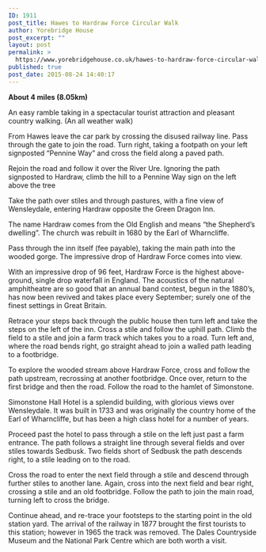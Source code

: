 ```yaml
---
ID: 1911
post_title: Hawes to Hardraw Force Circular Walk
author: Yorebridge House
post_excerpt: ""
layout: post
permalink: >
  https://www.yorebridgehouse.co.uk/hawes-to-hardraw-force-circular-walk/
published: true
post_date: 2015-08-24 14:40:17
---
```

<strong>About 4 miles (8.05km)</strong>

An easy ramble taking in a spectacular tourist attraction and pleasant country walking. (An all weather walk)

From Hawes leave the car park by crossing the disused railway line. Pass through the gate to join the road. Turn right, taking a footpath on your left signposted “Pennine Way” and cross the field along a paved path.

Rejoin the road and follow it over the River Ure. Ignoring the path signposted to Hardraw, climb the hill to a Pennine Way sign on the left above the tree

Take the path over stiles and through pastures, with a fine view of Wensleydale, entering Hardraw opposite the Green Dragon Inn.

The name Hardraw comes from the Old English and means “the Shepherd’s dwelling”. The church was rebuilt in 1680 by the Earl of Wharncliffe.

Pass through the inn itself (fee payable), taking the main path into the wooded gorge. The impressive drop of Hardraw Force comes into view.

With an impressive drop of 96 feet, Hardraw Force is the highest above-ground, single drop waterfall in England. The acoustics of the natural amphitheatre are so good that an annual band contest, begun in the 1880’s, has now been revived and takes place every September; surely one of the finest settings in Great Britain.

Retrace your steps back through the public house then turn left and take the steps on the left of the inn. Cross a stile and follow the uphill path.  Climb the field to a stile and join a farm track which takes you to a road. Turn left and, where the road bends right, go straight ahead to join a walled path leading to a footbridge.

To explore the wooded stream above Hardraw Force, cross and follow the path upstream, recrossing at another footbridge. Once over, return to the first bridge and then the road.  Follow the road to the hamlet of Simonstone.

Simonstone Hall Hotel is a splendid building, with glorious views over Wensleydale. It was built in 1733 and was originally the country home of the Earl of Wharncliffe, but has been a high class hotel for a number of years.

Proceed past the hotel to pass through a stile on the left just past a farm entrance. The path follows a straight line through several fields and over stiles towards Sedbusk. Two fields short of Sedbusk the path descends right, to a stile leading on to the road.

Cross the road to enter the next field through a stile and descend through further stiles to another lane. Again, cross into the next field and bear right, crossing a stile and an old footbridge. Follow the path to join the main road, turning left to cross the bridge.

Continue ahead, and re-trace your footsteps to the starting point in the old station yard. The arrival of the railway in 1877 brought the first tourists to this station; however in 1965 the track was removed. The Dales Countryside Museum and the National Park Centre which are both worth a visit.